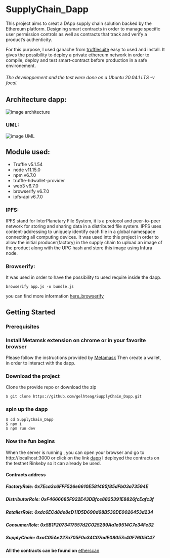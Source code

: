 # SupplyChain_Dapp


This project aims to creat a DApp supply chain solution backed by the Ethereum platform. Designing  smart contracts in order to manage specific user permission controls as well as contracts that track and verify a product’s authenticity.

For this purpose, I used ganache from [trufflesuite](https://www.trufflesuite.com/ganache) easy to used and install. It gives the possibility to deploy a private ethereum network in order to compile, deploy and test smart-contract before production in a safe environement.

###### The developpement and the test were done on a  Ubuntu 20.04.1 LTS -v focal.
## Architecture dapp:


![image architecture](https://i.imgur.com/KxBaUgC.jpg)


### UML:


![image UML](https://i.imgur.com/u5HagRw.jpg)


## Module used:
 - Truffle v5.1.54
 - node v11.15.0
 - npm v6.7.0
 - truffle-hdwallet-provider
 - web3 v6.7.0
 - browserify v6.7.0
 - ipfs-api v6.7.0
 
### IPFS: 

IPFS stand for InterPlanetary File System, it is a protocol and peer-to-peer network for storing and sharing data in a distributed file system. IPFS uses content-addressing to uniquely identify each file in a global namespace connecting all computing devices.
It was used into this project in order to allow the initial producer(factory) in the supply chain to upload an image of the product along with the UPC hash and store this image using Infura node.


### Browserify:

It was used in order to have the possibility to used require inside the dapp.

```
browserify app.js -o bundle.js
```
you can find more information [here_browserify](https://www.npmjs.com/package/browserify-fs)

## Getting Started

### Prerequisites

### Install Metamsk extension on chrome or in your favorite browser
Please follow the instructions provided by  [Metamask](https://metamask.io/download.html)
Then create a wallet, in order to interact with the dapp.

### Download the project 
Clone the  provide repo or download the zip
```
$ git clone https://github.com/gelhteag/SupplyChain_Dapp.git
```
### spin up the dapp
```
$ cd SupplyChain_Dapp
$ npm i
$ npm run dev
```
### Now the fun begins
When the server is running , you can open your browser and go to http://localhost:3000 or click on the link [dapp](http://localhost:3000)
I deployed the contracts on the testnet Rinkeby so it can already be used.

#### Contracts address  

##### FactoryRole: 0x7Eca3c6FFF526e6610E581485f85dFb03a73594E
##### DistributorRole: 0xF4666685F922E43DBfce8825391E8826fcEafc3f
##### RetailerRole: 0xdc6ECd8de8eD11D5D690d68B539DE0026453d234
##### ConsumerRole: 0x5B1F2073417557d2C025299Aa1e9514C7e34Fe32
##### SupplyChain: 0xaC05Ae227a705F0a34C07adE08057c40F76D5C47

**All the contracts can be found on**  [etherscan](https://rinkeby.etherscan.io/)

